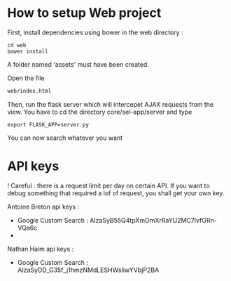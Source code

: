 # How to setup Web project 

First, install dependencies using bower in the web directory :
```shell
cd web
bower install
```
A folder named 'assets' must have been created.

Open the file 
```html
web/index.html
```

Then, run the flask server which will intercepet AJAX requests from the view. You have to cd the directory core/sel-app/server and type 
```shell
export FLASK_APP=server.py
```

You can now search whatever you want

# API keys
! Careful : there is a request limit per day on certain API. If you want to debug something that required a lof of request, you shall get your own key.

Antoine Breton api keys :
 - Google Custom Search : AIzaSyB55Q4tpXmOmXrRaYU2MC7IvfGRn-VQa6c
 - 

Nathan Haim api keys :
 - Google Custom Search : AIzaSyDD_G35f_j1hmzNMdLESHWsliwYVbjP2BA
